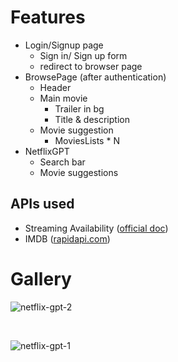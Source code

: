  # Features
  
  - Login/Signup page
    - Sign in/ Sign up form
    - redirect to browser page
  - BrowsePage (after authentication)
    - Header
    - Main movie
      - Trailer in bg
      - Title & description
    - Movie suggestion
      - MoviesLists * N 
  - NetflixGPT 
    - Search bar
    - Movie suggestions
   

  ## APIs used 
   - Streaming Availability ([official doc](https://docs.movieofthenight.com/))
   - IMDB ([rapidapi.com](https://rapidapi.com/hub))



 # Gallery

![netflix-gpt-2](https://github.com/user-attachments/assets/e667a568-d9e5-49ac-bf1e-cfc2230c104a)

&nbsp;


![netflix-gpt-1](https://github.com/user-attachments/assets/d3b5245a-349a-4d63-b3ea-acf738493cbd)


 
   
